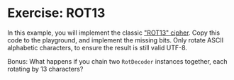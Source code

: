 # Exercise: ROT13

In this example, you will implement the classic
["ROT13" cipher](https://en.wikipedia.org/wiki/ROT13). Copy this code to the
playground, and implement the missing bits. Only rotate ASCII alphabetic
characters, to ensure the result is still valid UTF-8.

Bonus: What happens if you chain two `RotDecoder` instances together, each rotating by
13 characters?
